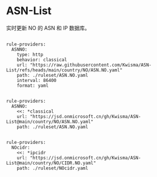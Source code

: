 
# ASN-List

实时更新 NO 的 ASN 和 IP 数据库。

<pre><code class="language-javascript">
rule-providers:
  ASNNO:
    type: http
    behavior: classical
    url: "https://raw.githubusercontent.com/Kwisma/ASN-List/refs/heads/main/country/NO/ASN.NO.yaml"
    path: ./ruleset/ASN.NO.yaml
    interval: 86400
    format: yaml
</code></pre>

<pre><code class="language-javascript">
rule-providers:
  ASNNO:
    <<: *classical
    url: "https://jsd.onmicrosoft.cn/gh/Kwisma/ASN-List@main/country/NO/ASN.NO.yaml"
    path: ./ruleset/ASN.NO.yaml
</code></pre>

<pre><code class="language-javascript">
rule-providers:
  NOcidr:
    <<: *ipcidr
    url: "https://jsd.onmicrosoft.cn/gh/Kwisma/ASN-List@main/country/NO/CIDR.NO.yaml"
    path: ./ruleset/NOcidr.yaml
</code></pre>